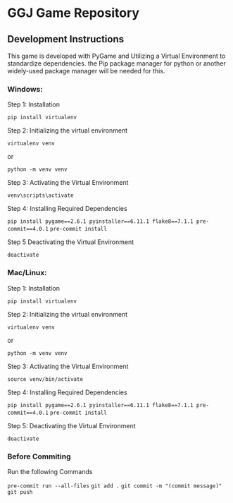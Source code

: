 # GGJ Game Repository

## Development Instructions

This game is developed with PyGame and Utilizing a Virtual Environment to standardize dependencies. the Pip package manager for python or another widely-used package manager will be needed for this.
### Windows:

Step 1: Installation

`pip install virtualenv`

Step 2: Initializing the virtual environment

`virtualenv venv`

or

`python -m venv venv`

Step 3: Activating the Virtual Environment

`venv\scripts\activate`

Step 4: Installing Required Dependencies

`pip install pygame==2.6.1 pyinstaller==6.11.1 flake8==7.1.1 pre-commit==4.0.1`
`pre-commit install`

Step 5 Deactivating the Virtual Environment

`deactivate`

### Mac/Linux:

Step 1: Installation

`pip install virtualenv`

Step 2: Initializing the virtual environment

`virtualenv venv`

or

`python -m venv venv`

Step 3: Activating the Virtual Environment

`source venv/bin/activate`

Step 4: Installing Required Dependencies

`pip install pygame==2.6.1 pyinstaller==6.11.1 flake8==7.1.1 pre-commit==4.0.1`
`pre-commit install`

Step 5: Deactivating the Virtual Environment

`deactivate`

### Before Commiting

Run the following Commands

`pre-commit run --all-files`
`git add .`
`git commit -m "(commit message)"`
`git push`
